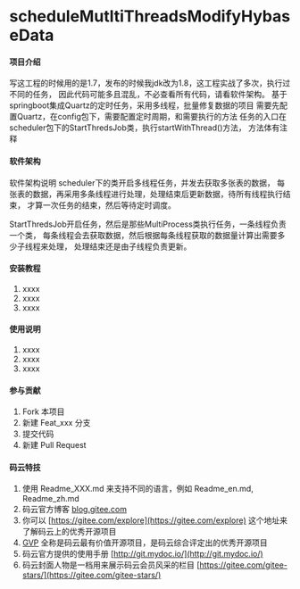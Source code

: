 # scheduleMutltiThreadsModifyHybaseData

#### 项目介绍
写这工程的时候用的是1.7，发布的时候我jdk改为1.8，这工程实战了多次，执行过不同的任务，
因此代码可能多且混乱，不必查看所有代码，请看软件架构。
基于springboot集成Quartz的定时任务，采用多线程，批量修复数据的项目
需要先配置Quartz，在config包下，需要配置定时周期，和需要执行的方法
任务的入口在scheduler包下的StartThredsJob类，执行startWithThread()方法，
方法体有注释

#### 软件架构
软件架构说明
scheduler下的类开启多线程任务，并发去获取多张表的数据，
每张表的数据，再采用多条线程进行处理，处理结束后更新数据，待所有线程执行结束，
才算一次任务的结束，然后等待定时调度。

StartThredsJob开启任务，然后是那些MultiProcess类执行任务，一条线程负责一个类，
每条线程会去获取数据，然后根据每条线程获取的数据量计算出需要多少子线程来处理，
处理结束还是由子线程负责更新。


#### 安装教程

1. xxxx
2. xxxx
3. xxxx

#### 使用说明

1. xxxx
2. xxxx
3. xxxx

#### 参与贡献

1. Fork 本项目
2. 新建 Feat_xxx 分支
3. 提交代码
4. 新建 Pull Request


#### 码云特技

1. 使用 Readme\_XXX.md 来支持不同的语言，例如 Readme\_en.md, Readme\_zh.md
2. 码云官方博客 [blog.gitee.com](https://blog.gitee.com)
3. 你可以 [https://gitee.com/explore](https://gitee.com/explore) 这个地址来了解码云上的优秀开源项目
4. [GVP](https://gitee.com/gvp) 全称是码云最有价值开源项目，是码云综合评定出的优秀开源项目
5. 码云官方提供的使用手册 [http://git.mydoc.io/](http://git.mydoc.io/)
6. 码云封面人物是一档用来展示码云会员风采的栏目 [https://gitee.com/gitee-stars/](https://gitee.com/gitee-stars/)